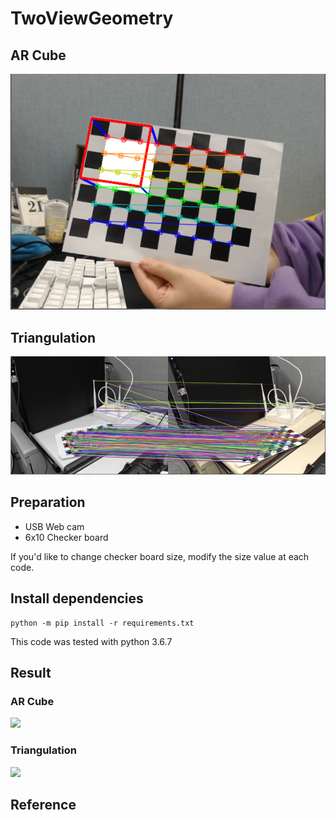 # TwoViewGeometry


## AR Cube

![](src/1.png)


## Triangulation

![](src/2.png)


## Preparation
- USB Web cam 
- 6x10 Checker board


If you'd like to change checker board size, modify the size value at each code. 

## Install dependencies

```
python -m pip install -r requirements.txt
```
This code was tested with python 3.6.7


## Result 

### AR Cube 
![](src/1-1.gif)

### Triangulation
![](src/2.gif)


## Reference
